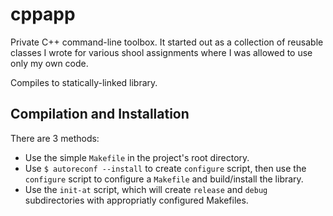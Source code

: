 cppapp
======

Private C++ command-line toolbox.  It started out as a collection of reusable
classes I wrote for various shool assignments where I was allowed to use only
my own code.

Compiles to statically-linked library.


Compilation and Installation
----------------------------

There are 3 methods:

 * Use the simple `Makefile` in the project's root directory.
 * Use `$ autoreconf --install` to create `configure` script, then use the
   `configure` script to configure a `Makefile` and build/install the library.
 * Use the `init-at` script, which will create `release` and `debug`
   subdirectories with appropriatly configured Makefiles.

